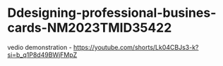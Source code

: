 # Ddesigning-professional-busines-cards-NM2023TMID35422          

  vedio demonstration - https://youtube.com/shorts/Lk04CBJs3-k?si=b_q1P8d49BWjFMpZ
